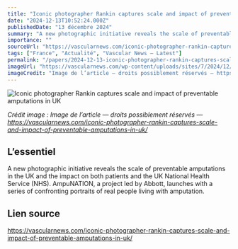 ```yaml
---
title: "Iconic photographer Rankin captures scale and impact of preventable amputations in UK"
date: "2024-12-13T10:52:24.000Z"
publishedDate: "13 décembre 2024"
summary: "A new photographic initiative reveals the scale of preventable amputations in the UK and the impact on both patients and the UK National Health Service (NHS). AmpuNATION, a project led by Abbott, launches with a series of confronting portraits of real people living with amputation."
importance: ""
sourceUrl: "https://vascularnews.com/iconic-photographer-rankin-captures-scale-and-impact-of-preventable-amputations-in-uk/"
tags: ["France", "Actualité", "Vascular News — Latest"]
permalink: "/papers/2024-12-13-iconic-photographer-rankin-captures-scale-and-impact-of-preventable-amputations-in-uk"
imageUrl: "https://vascularnews.com/wp-content/uploads/sites/7/2024/12/image001.png"
imageCredit: "Image de l’article — droits possiblement réservés — https://vascularnews.com/iconic-photographer-rankin-captures-scale-and-impact-of-preventable-amputations-in-uk/"
---
```


![Iconic photographer Rankin captures scale and impact of preventable amputations in UK](https://vascularnews.com/wp-content/uploads/sites/7/2024/12/image001.png)

*Crédit image : Image de l’article — droits possiblement réservés — https://vascularnews.com/iconic-photographer-rankin-captures-scale-and-impact-of-preventable-amputations-in-uk/*

## L’essentiel

A new photographic initiative reveals the scale of preventable amputations in the UK and the impact on both patients and the UK National Health Service (NHS). AmpuNATION, a project led by Abbott, launches with a series of confronting portraits of real people living with amputation.

## Lien source

https://vascularnews.com/iconic-photographer-rankin-captures-scale-and-impact-of-preventable-amputations-in-uk/
